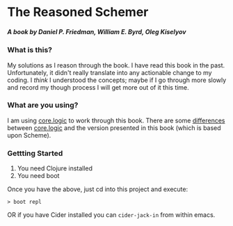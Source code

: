 # The Reasoned Schemer

##### A book by Daniel P. Friedman, William E. Byrd, Oleg Kiselyov

### What is this?

My solutions as I reason through the book. I have read this book in the past. Unfortunately, it didn't really translate into any actionable change to my coding. I *think* I understood the concepts; maybe if I go through more slowly and record my though process I will get more out of it this time.

### What are you using?

I am using [core.logic](https://github.com/clojure/core.logic) to work through this book. There are some [differences](https://github.com/clojure/core.logic/wiki/Differences-from-The-Reasoned-Schemer) between [core.logic](https://github.com/clojure/core.logic) and the version presented in this book (which is based upon Scheme).

### Gettting Started
1. You need Clojure installed
2. You need boot

Once you have the above, just cd into this project and execute:
```
> boot repl
```
OR if you have Cider installed you can `cider-jack-in` from within emacs.
